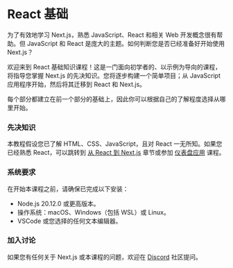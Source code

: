 # React 基础

<!-- To effectively learn Next.js, it helps to be familiar with JavaScript, React, and related web development concepts. But JavaScript and React are vast topics. How do you know when you're ready to start using Next.js? -->

为了有效地学习 Next.js，熟悉 JavaScript、React 和相关 Web 开发概念很有帮助。但 JavaScript 和 React 是庞大的主题。如何判断您是否已经准备好开始使用 Next.js？

<!-- Welcome to the React Foundations course! This beginner-friendly, example-led course will guide you through the prerequisite knowledge for Next.js. You will build a simple project step-by-step; starting with a JavaScript application, then migrating it to React and Next.js. -->

欢迎来到 React 基础知识课程！这是一门面向初学者的、以示例为导向的课程，将指导您掌握 Next.js 的先决知识。您将逐步构建一个简单项目；从 JavaScript 应用程序开始，然后将其迁移到 React 和 Next.js。

<!-- Each section builds on the previous one, so you can choose where to start depending on what you already know. -->

每个部分都建立在前一个部分的基础上，因此你可以根据自己的了解程度选择从哪里开始。

<!-- ### Prerequisite knowledge -->

### 先决知识

<!-- This tutorial assumes knowledge of HTML, CSS, JavaScript, and no knowledge of React. If you're already familiar with React, you can skip to the [From React to Next.js](https://nextjs.org/learn/react-foundations/from-react-to-nextjs) chapter or take [Dashboard App](https://nextjs.org/learn/dashboard-app) course. -->

本教程假设您已了解 HTML、CSS、JavaScript，且对 React 一无所知。如果您已经熟悉 React，可以跳转到 [从 React 到 Next.js](https://nextjs.org/learn/react-foundations/from-react-to-nextjs) 章节或参加 [仪表盘应用](https://nextjs.org/learn/dashboard-app) 课程。

<!-- ### System requirements -->

### 系统要求

<!-- Before you start this course, make sure you have the following installed: -->

在开始本课程之前，请确保已完成以下安装：

<!-- 
- Node.js 20.12.0 or later installed.
- Operating systems: macOS, Windows (including WSL), or Linux.
- VSCode or another text editor of your choice.
-->

- Node.js 20.12.0 或更高版本。
- 操作系统：macOS、Windows（包括 WSL）或 Linux。
- VSCode 或您选择的任何文本编辑器。

<!-- ### Join the conversation -->

### 加入讨论

<!-- If you have questions about anything related to Next.js or this course, you're welcome to ask our community on [Discord](https://discord.gg/Q3AsD4efFC). -->

如果您有任何关于 Next.js 或本课程的问题，欢迎在 [Discord](https://discord.gg/Q3AsD4efFC) 社区提问。
